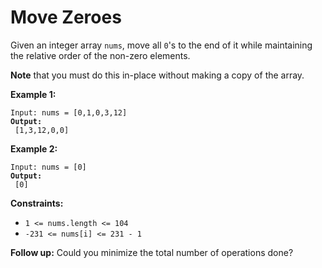 # Move Zeroes



Given an integer array `nums`, move all `0`'s to the end of it while maintaining the relative order of the non-zero elements.

**Note** that you must do this in-place without making a copy of the array.

&#x20;

**Example 1:**

<pre><code>Input: nums = [0,1,0,3,12]
<strong>Output:
</strong> [1,3,12,0,0]
</code></pre>

**Example 2:**

<pre><code>Input: nums = [0]
<strong>Output:
</strong> [0]
</code></pre>

&#x20;

**Constraints:**

* `1 <= nums.length <= 104`
* `-231 <= nums[i] <= 231 - 1`

&#x20;

**Follow up:** Could you minimize the total number of operations done?
